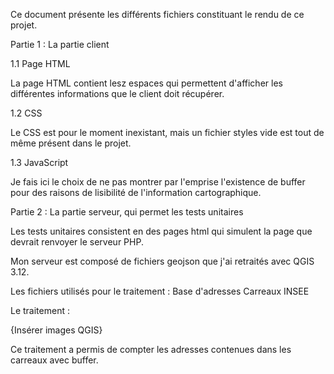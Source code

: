 Ce document présente les différents fichiers constituant le rendu de ce projet.

Partie 1 : La partie client

1.1 Page HTML

La page HTML contient lesz espaces qui permettent d'afficher les différentes informations que le client doit récupérer.

1.2 CSS

Le CSS est pour le moment inexistant, mais un fichier styles vide est tout de même présent dans le projet.

1.3 JavaScript

Je fais ici le choix de ne pas montrer par l'emprise l'existence de buffer pour des raisons de lisibilité de l'information cartographique.

Partie 2 : La partie serveur, qui permet les tests unitaires

Les tests unitaires consistent en des pages html qui simulent la page que devrait renvoyer le serveur PHP.

Mon serveur est composé de fichiers geojson que j'ai retraités avec QGIS 3.12.

Les fichiers utilisés pour le traitement :
Base d'adresses
Carreaux INSEE

Le traitement :

{Insérer images QGIS}

Ce traitement a permis de compter les adresses contenues dans les carreaux avec buffer.